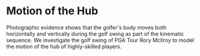 # Motion of the Hub

Photographic evidence shows that the golfer's body moves both horizontally and vertically during the golf swing as part of the kinematic sequence.  We investigate the golf swing of PGA Tour Rory McIlroy to model the motion of the hub of highly-skilled players.
